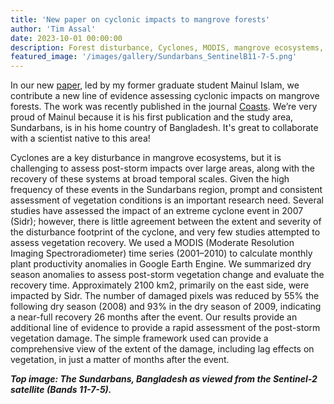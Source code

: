 ```yaml
---
title: 'New paper on cyclonic impacts to mangrove forests'
author: 'Tim Assal'
date: 2023-10-01 00:00:00
description: Forest disturbance, Cyclones, MODIS, mangrove ecosystems, science communication, lay summary
featured_image: '/images/gallery/Sundarbans_SentinelB11-7-5.png'
---
```

 
In our new [paper](https://www.mdpi.com/2673-964X/3/3/17), led by my former graduate student Mainul Islam, we contribute a new line of evidence assessing cyclonic impacts on mangrove forests. The work was recently published in the journal [Coasts](https://www.mdpi.com/journal/coasts). We’re very proud of Mainul because it is his first publication and the study area, Sundarbans, is in his home country of Bangladesh. It's great to collaborate with a scientist native to this area! 

Cyclones are a key disturbance in mangrove ecosystems, but it is challenging to assess post-storm impacts over large areas, along with the recovery of these systems at broad temporal scales. Given the high frequency of these events in the Sundarbans region, prompt and consistent assessment of vegetation conditions is an important research need. Several studies have assessed the impact of an extreme cyclone event in 2007 (Sidr); however, there is little agreement between the extent and severity of the disturbance footprint of the cyclone, and very few studies attempted to assess vegetation recovery. We used a MODIS (Moderate Resolution Imaging Spectroradiometer) time series (2001–2010) to calculate monthly plant productivity anomalies in Google Earth Engine. We summarized dry season anomalies to assess post-storm vegetation change and evaluate the recovery time. Approximately 2100 km2, primarily on the east side, were impacted by Sidr. The number of damaged pixels was reduced by 55% the following dry season (2008) and 93% in the dry season of 2009, indicating a near-full recovery 26 months after the event. Our results provide an additional line of evidence to provide a rapid assessment of the post-storm vegetation damage. The simple framework used can provide a comprehensive view of the extent of the damage, including lag effects on vegetation, in just a matter of months after the event.

***Top image: The Sundarbans, Bangladesh as viewed from the Sentinel-2 satellite (Bands 11-7-5).***  